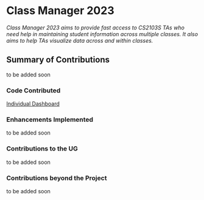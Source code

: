 # Class Manager 2023

*Class Manager 2023 aims to provide fast access to CS2103S TAs who need help in maintaining student information across multiple classes. It also aims to help TAs visualize data across and within classes.*

## Summary of Contributions
to be added soon

### Code Contributed
[Individual Dashboard](https://nus-cs2103-ay2324s1.github.io/tp-dashboard/?search=changruhenryqian&breakdown=true)

### Enhancements Implemented
to be added soon

### Contributions to the UG
to be added soon

### Contributions beyond the Project
to be added soon
